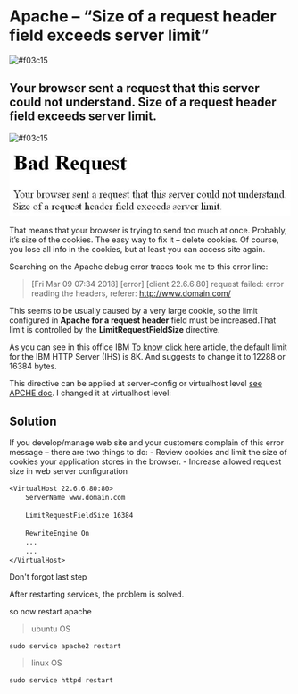 # Apache – “Size of a request header field exceeds server limit”

![#f03c15](https://placehold.it/15/f03c15/000000?text=+) 
## Your browser sent a request that this server could not understand. Size of a request header field exceeds server limit.
![#f03c15](https://placehold.it/15/f03c15/000000?text=+) 

![alt text](Apache-Size-of-a-request-header-field-exceeds-server-limit.jpg)

That means that your browser is trying to send too much at once. Probably, it’s size of the cookies. The easy way to fix it – delete cookies. Of course, you lose all info in the cookies, but at least you can access site again.

Searching on the Apache debug error traces took me to this error line:

>[Fri Mar 09 07:34 2018] [error] [client 22.6.6.80] request failed: error reading the headers, referer: http://www.domain.com/

This seems to be usually caused by a very large cookie, so the limit configured in **Apache for a request header** field must be increased.That limit is controlled by the **LimitRequestFieldSize** directive.

As you can see in this office IBM [To know click here](http://www-01.ibm.com/support/docview.wss?uid=swg21384722) article, the default limit for the IBM HTTP Server (IHS) is 8K. And suggests to change it to 12288 or 16384 bytes.

This directive can be applied at server-config or virtualhost level [see APCHE doc](http://httpd.apache.org/docs/2.2/mod/core.html#limitrequestfieldsize). I changed it at virtualhost level:

## **Solution**

If you develop/manage web site and your customers complain of this error message – there are two things to do:
	- Review cookies and limit the size of cookies your application stores in the browser.
	- Increase allowed request size in web server configuration

```
<VirtualHost 22.6.6.80:80>
	ServerName www.domain.com
	
	LimitRequestFieldSize 16384
	
	RewriteEngine On
	...
	...
</VirtualHost>
```

Don't forgot last step

After restarting services, the problem is solved. 

so now restart apache

>ubuntu OS
```
sudo service apache2 restart
```
>linux OS
```
sudo service httpd restart
```